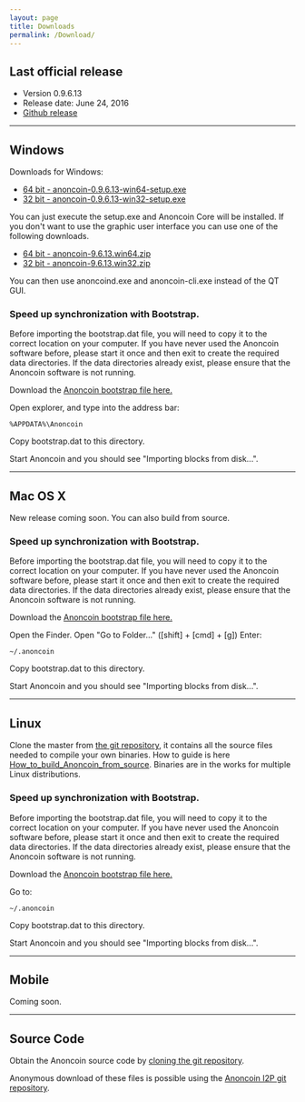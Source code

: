 ```yaml
---
layout: page
title: Downloads
permalink: /Download/
---
```


Last official release
---------------------
<a name="windowsdownload"></a>
-   Version 0.9.6.13
-   Release date: June 24, 2016
-   [Github release](https://github.com/Anoncoin/anoncoin/releases)

--------
## Windows
Downloads for Windows:

- [64 bit - anoncoin-0.9.6.13-win64-setup.exe](https://github.com/Anoncoin/anoncoin/releases/download/5e441d8/anoncoin-0.9.6.13-win64-setup.exe)
- [32 bit - anoncoin-0.9.6.13-win32-setup.exe](https://github.com/Anoncoin/anoncoin/releases/download/5e441d8/anoncoin-0.9.6.13-win32-setup.exe)

You can just execute the setup.exe and Anoncoin Core will be installed. If you don't want to use the graphic user interface you can use one of the following downloads.

- [64 bit - anoncoin-9.6.13.win64.zip](https://github.com/Anoncoin/anoncoin/releases/download/5e441d8/anoncoin-9.6.13.win64.zip)
- [32 bit - anoncoin-9.6.13.win32.zip](https://github.com/Anoncoin/anoncoin/releases/download/5e441d8/anoncoin-9.6.13.win32.zip)

You can then use anoncoind.exe and anoncoin-cli.exe instead of the QT GUI.

### Speed up synchronization with Bootstrap.

Before importing the bootstrap.dat file, you will need to copy it to the correct location on your computer. If you have never used the Anoncoin software before, please start it once and then exit to create the required data directories. If the data directories already exist, please ensure that the Anoncoin software is not running.

Download the [Anoncoin bootstrap file here.](http://hemmelig.selfhosted.greyhat.no/bootstrap.dat)

Open explorer, and type into the address bar:

```
%APPDATA%\Anoncoin
```
<a name="macdownload"></a>

Copy bootstrap.dat to this directory.

Start Anoncoin and you should see "Importing blocks from disk...".


--------
## Mac OS X

New release coming soon. You can also build from source.

### Speed up synchronization with Bootstrap.

Before importing the bootstrap.dat file, you will need to copy it to the correct location on your computer. If you have never used the Anoncoin software before, please start it once and then exit to create the required data directories. If the data directories already exist, please ensure that the Anoncoin software is not running.

Download the [Anoncoin bootstrap file here.](http://hemmelig.selfhosted.greyhat.no/bootstrap.dat)

Open the Finder.
Open "Go to Folder..." ([shift] + [cmd] + [g])
Enter:

```
~/.anoncoin
```
<a name="linuxdownload"></a>
Copy bootstrap.dat to this directory.

Start Anoncoin and you should see "Importing blocks from disk...".


--------
## Linux

Clone the master from [the git repository](https://github.com/Anoncoin/anoncoin), it contains all the source files needed to compile your own binaries. How to guide is here [How_to_build_Anoncoin_from_source](/How_to_build_Anoncoin_from_source/). Binaries are in the works for multiple Linux distributions.

### Speed up synchronization with Bootstrap.

Before importing the bootstrap.dat file, you will need to copy it to the correct location on your computer. If you have never used the Anoncoin software before, please start it once and then exit to create the required data directories. If the data directories already exist, please ensure that the Anoncoin software is not running.

Download the [Anoncoin bootstrap file here.](http://hemmelig.selfhosted.greyhat.no/bootstrap.dat)

Go to:
<a name="mobiledownload"></a>
```
~/.anoncoin
```

Copy bootstrap.dat to this directory.

Start Anoncoin and you should see "Importing blocks from disk...".

--------

## Mobile

Coming soon.

--------

## Source Code

Obtain the Anoncoin source code by [cloning the git repository](https://github.com/Anoncoin/anoncoin).

Anonymous download of these files is possible using the [Anoncoin I2P git repository](http://git.repo.i2p/w/anoncoin.git).